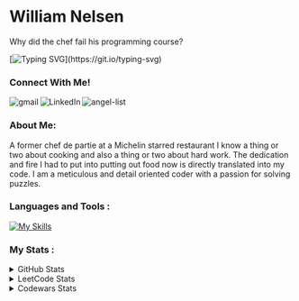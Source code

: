 <h1>William Nelsen</h1>

<p>Why did the chef fail his programming course?</p>
 
[![Typing SVG](https://readme-typing-svg.demolab.com/?lines=He+wrote+too+much+spaghetti+code...)](https://git.io/typing-svg)

<div align="left">
  
### Connect With Me!
[<img align="left" alt="gmail" src="https://img.shields.io/badge/Gmail-D14836?style=for-the-badge&logo=gmail&logoColor=white" />](mailto:wnelsen9@gmail.com) [<img align="left" alt="LinkedIn" src="https://img.shields.io/badge/LinkedIn-0077B5?style=for-the-badge&logo=linkedin&logoColor=white" />](https://www.linkedin.com/in/william-nelsen-571157244/) [<img align="left" alt="angel-list" src="https://img.shields.io/badge/AngelList-000000?style=for-the-badge&logo=AngelList&logoColor=white" />](https://angel.co/u/william-nelsen)<br>
  
### About Me: 
 
 <p>A former chef de partie at a Michelin starred restaurant I know a thing or two about cooking and also a thing or two about hard work. The dedication and fire I had to put into putting out food now is directly translated into my code. I am a meticulous and detail oriented coder with a passion for solving puzzles.</p>

### Languages and Tools :
[![My Skills](https://skillicons.dev/icons?i=react,js,redux,postgres,ruby,rails,nodejs,mongodb,express,aws,git,linux,html,css,vscode,regex,mysql)](https://skillicons.dev)

### My Stats :
 
 <details>
<summary>GitHub Stats</summary>
  <img align="center" alt="William's GitHub Stats" src="https://github-readme-stats.vercel.app/api?username=nelsenW&show_icons=true&theme=dracula" /><img align="center" alt="William's GitHub Streak" src="http://github-readme-streak-stats.herokuapp.com?user=nelsenW&theme=dark&background=000000" />
  <br />
</details>
 
<details>
 <summary>LeetCode Stats</summary>
  <img align="center" alt="William's LeetCode Stats" src="https://leetcard.jacoblin.cool/wnelsen9" />
</details>
 
<details>
 <summary>Codewars Stats</summary>
  <img align="center" alt="William's Codewars Stats" src="https://www.codewars.com/users/Apolly0n/badges/large" />
</details>
 

 
